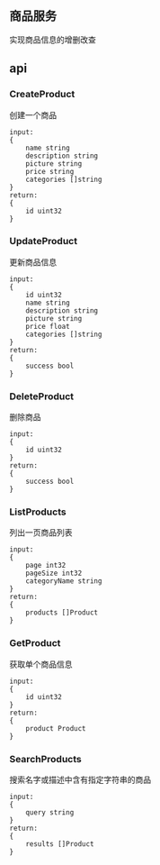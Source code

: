 ## 商品服务
实现商品信息的增删改查  

## api

### CreateProduct  
创建一个商品  
```
input:
{
    name string
    description string
    picture string
    price string
    categories []string
}
return:
{
    id uint32
}
```

### UpdateProduct  
更新商品信息  
```
input:
{
    id uint32
    name string
    description string
    picture string
    price float
    categories []string
}
return:
{
    success bool
}
```

### DeleteProduct  
删除商品  
```
input:
{
    id uint32
}
return:
{
    success bool
}
```

### ListProducts  
列出一页商品列表  
```
input:
{
    page int32
    pageSize int32
    categoryName string
}
return:
{
    products []Product
}
```

### GetProduct  
获取单个商品信息  
```
input:
{
    id uint32
}
return:
{
    product Product
}
```

### SearchProducts  
搜索名字或描述中含有指定字符串的商品  
```
input:
{
    query string
}
return:
{
    results []Product
}
```